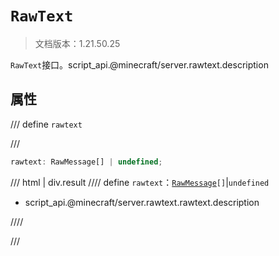 # `RawText`

> 文档版本：1.21.50.25

`RawText`接口。script_api.@minecraft/server.rawtext.description

## 属性

/// define
`rawtext`


///

```js
rawtext: RawMessage[] | undefined;
```

/// html | div.result
//// define
`rawtext`：<code><a href="../rawmessage/">RawMessage</a>[]</code>|`undefined`

- script_api.@minecraft/server.rawtext.rawtext.description


////

///

